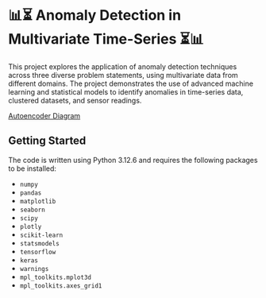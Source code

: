 # 📊⏳ Anomaly Detection in Multivariate Time-Series ⏳📊
This project explores the application of anomaly detection techniques across three diverse problem statements, using multivariate data from different domains. The project demonstrates the use of advanced machine learning and statistical models to identify anomalies in time-series data, clustered datasets, and sensor readings.

[Autoencoder Diagram](https://miro.medium.com/v2/resize:fit:4800/format:webp/1*CCLlnUVtuNBo7idKtODghQ.png)

## Getting Started

The code is written using Python 3.12.6 and requires the following packages to be installed:

- `numpy`
- `pandas`
- `matplotlib`
- `seaborn`
- `scipy`
- `plotly`
- `scikit-learn`
- `statsmodels`
- `tensorflow`
- `keras`
- `warnings`
- `mpl_toolkits.mplot3d`
- `mpl_toolkits.axes_grid1`
